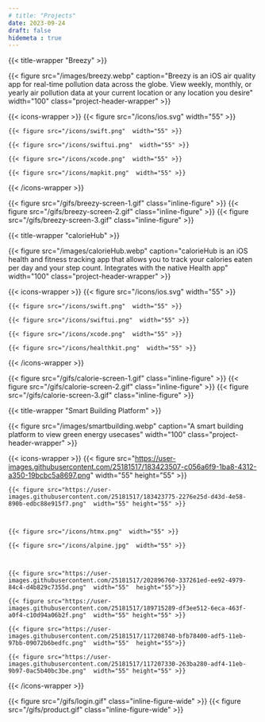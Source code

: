```yaml
---
# title: "Projects"
date: 2023-09-24
draft: false
hidemeta : true
---
```


<!-- https://alemohamad.com/apple for icons--> 
<!-- ### Breezy -->

{{< title-wrapper "Breezy" >}}

{{< figure src="/images/breezy.webp" caption="Breezy is an iOS air quality app for real-time pollution data across the globe. View weekly, monthly, or yearly air pollution data at your current location or any location you desire" width="100" class="project-header-wrapper" >}}



{{< icons-wrapper >}}
    {{< figure src="/icons/ios.svg"  width="55" >}}

    {{< figure src="/icons/swift.png"  width="55" >}}

    {{< figure src="/icons/swiftui.png"  width="55" >}}

    {{< figure src="/icons/xcode.png"  width="55" >}}

    {{< figure src="/icons/mapkit.png"  width="55" >}}

{{< /icons-wrapper >}}



{{< figure src="/gifs/breezy-screen-1.gif"  class="inline-figure" >}}
{{< figure src="/gifs/breezy-screen-2.gif"  class="inline-figure" >}}
{{< figure src="/gifs/breezy-screen-3.gif"  class="inline-figure" >}}



{{< title-wrapper "calorieHub" >}}

{{< figure src="/images/calorieHub.webp" caption="calorieHub is an iOS  health and fitness tracking app that allows you to track your calories eaten per day and your step count. Integrates with the native Health app" width="100" class="project-header-wrapper" >}}


{{< icons-wrapper >}}
    {{< figure src="/icons/ios.svg"  width="55" >}}

    {{< figure src="/icons/swift.png"  width="55" >}}

    {{< figure src="/icons/swiftui.png"  width="55" >}}

    {{< figure src="/icons/xcode.png"  width="55" >}}

    {{< figure src="/icons/healthkit.png"  width="55" >}}

{{< /icons-wrapper >}}


{{< figure src="/gifs/calorie-screen-1.gif"  class="inline-figure" >}}
{{< figure src="/gifs/calorie-screen-2.gif"  class="inline-figure" >}}
{{< figure src="/gifs/calorie-screen-3.gif"  class="inline-figure" >}}


{{< title-wrapper "Smart Building Platform" >}}

{{< figure src="/images/smartbuilding.webp" caption="A smart building platform to view green energy usecases" width="100" class="project-header-wrapper" >}}


{{< icons-wrapper >}}
    {{< figure src="https://user-images.githubusercontent.com/25181517/183423507-c056a6f9-1ba8-4312-a350-19bcbc5a8697.png" width="55" height="55" >}}

    {{< figure src="https://user-images.githubusercontent.com/25181517/183423775-2276e25d-d43d-4e58-890b-edbc88e915f7.png"  width="55" height="55" >}}

   

    {{< figure src="/icons/htmx.png"  width="55" >}}

    {{< figure src="/icons/alpine.jpg"  width="55" >}}

    

    {{< figure src="https://user-images.githubusercontent.com/25181517/202896760-337261ed-ee92-4979-84c4-d4b829c7355d.png"  width="55"  height="55">}}

    {{< figure src="https://user-images.githubusercontent.com/25181517/189715289-df3ee512-6eca-463f-a0f4-c10d94a06b2f.png"  width="55" height="55" >}}

    {{< figure src="https://user-images.githubusercontent.com/25181517/117208740-bfb78400-adf5-11eb-97bb-09072b6bedfc.png"  width="55"  height="55">}}

    {{< figure src="https://user-images.githubusercontent.com/25181517/117207330-263ba280-adf4-11eb-9b97-0ac5b40bc3be.png"  width="55" height="55" >}}
    

{{< /icons-wrapper >}}


{{< figure src="/gifs/login.gif"  class="inline-figure-wide" >}}
{{< figure src="/gifs/product.gif"  class="inline-figure-wide" >}}